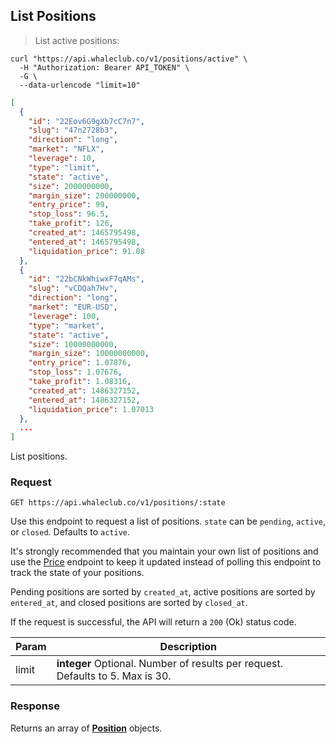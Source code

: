 ## List Positions

> List active positions:

```shell
curl "https://api.whaleclub.co/v1/positions/active" \
  -H "Authorization: Bearer API_TOKEN" \
  -G \
  --data-urlencode "limit=10"
```
```json
[
  {
    "id": "22Eov6G9gXb7cC7n7",
    "slug": "47n2728b3",
    "direction": "long",
    "market": "NFLX",
    "leverage": 10,
    "type": "limit",
    "state": "active",
    "size": 2000000000,
    "margin_size": 200000000,
    "entry_price": 99,
    "stop_loss": 96.5,
    "take_profit": 126,
    "created_at": 1465795498,
    "entered_at": 1465795498,
    "liquidation_price": 91.08
  },
  {
    "id": "22bCNkWhiwxF7qAMs",
    "slug": "vCDQah7Hv",
    "direction": "long",
    "market": "EUR-USD",
    "leverage": 100,
    "type": "market",
    "state": "active",
    "size": 10000000000,
    "margin_size": 10000000000,
    "entry_price": 1.07876,
    "stop_loss": 1.07676,
    "take_profit": 1.08316,
    "created_at": 1486327152,
    "entered_at": 1486327152,
    "liquidation_price": 1.07013
  },
  ...
]
```

List positions.

### Request

`GET https://api.whaleclub.co/v1/positions/:state`

Use this endpoint to request a list of positions. `state` can be `pending`, `active`, or `closed`. Defaults to `active`.

It's strongly recommended that you maintain your own list of positions and use the [Price](#price) endpoint to keep it updated instead of polling this endpoint to track the state of your positions.

Pending positions are sorted by `created_at`, active positions are sorted by `entered_at`, and closed positions are sorted by `closed_at`.

If the request is successful, the API will return a `200` (Ok) status code. 

Param | Description
---------- | -------
limit | **integer** Optional. Number of results per request. Defaults to 5. Max is 30.

### Response

Returns an array of **[Position](#position-object)** objects.